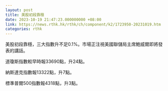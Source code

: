 ```yaml
---
layout: post
title: 美股初段靠穩
date: 2023-10-19 21:47:23.000000000 +08:00
link: https://news.rthk.hk/rthk/ch/component/k2/1723950-20231019.htm
categories: rthk
---
```


美股初段靠穩，三大指數升不足0.1%。市場正注視美國聯儲局主席鮑威爾即將發表的講話。

道瓊斯指數較早時報33690點，升24點。

納斯達克指數報13322點，升7點。

標準普爾500指數報4318點，升3點。
